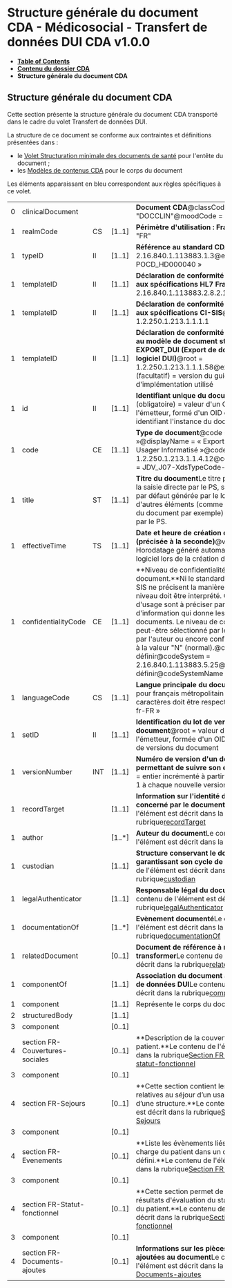 # Structure générale du document CDA - Médicosocial - Transfert de données DUI CDA v1.0.0

* [**Table of Contents**](toc.md)
* [**Contenu du dossier CDA**](contenu_dossier.md)
* **Structure générale du document CDA**

## Structure générale du document CDA

Cette section présente la structure générale du document CDA transporté dans le cadre du volet Transfert de données DUI.

La structure de ce document se conforme aux contraintes et définitions présentées dans :

* le [Volet Structuration minimale des documents de santé](https://esante.gouv.fr/volet-structuration-minimale-de-documents-de-sante) pour l'entête du document ;
* les [Modèles de contenus CDA](https://esante.gouv.fr/volet-de-reference-modeles-de-contenus-cda) pour le corps du document

Les éléments apparaissant en bleu correspondent aux règles spécifiques à ce volet.

| | | | | |
| :--- | :--- | :--- | :--- | :--- |
| 0 | clinicalDocument |  |  | **Document CDA**@classCode = "DOCCLIN"@moodCode = "EVN" |
| 1 | realmCode | CS | [1..1] | **Périmètre d'utilisation : France**@code = "FR" |
| 1 | typeID | II | [1..1] | **Référence au standard CDA R2**@root = 2.16.840.1.113883.1.3@extension = « POCD_HD000040 » |
| 1 | templateID | II | [1..1] | **Déclaration de conformité du document aux spécifications HL7 France**@root = 2.16.840.1.113883.2.8.2.1 |
| 1 | templateID | II | [1..1] | **Déclaration de conformité du document aux spécifications CI-SIS**@root = 1.2.250.1.213.1.1.1.1 |
| 1 | templateID | II | [1..1] | **Déclaration de conformité du document au modèle de document structuré EXPORT_DUI (Export de données d'un logiciel DUI)**@root = 1.2.250.1.213.1.1.1.58@extension (facultatif) = version du guide d'implémentation utilisé |
| 1 | id | II | [1..1] | **Identifiant unique du document**@root (obligatoire) = valeur d'un OID propre à l'émetteur, formé d'un OID complet identifiant l'instance du document. |
| 1 | code | CE | [1..1] | **Type de document**@code = « EXPORT_DUI »@displayName = « Export du Dossier Usager Informatisé »@codeSystem = 1.2.250.1.213.1.1.4.12@codeSystemName = JDV_J07-XdsTypeCode-CISIS |
| 1 | title | ST | [1..1] | **Titre du document**Le titre provient soit de la saisie directe par le PS, soit d'une valeur par défaut générée par le logiciel à partir d'autres éléments (comme le type et la date du document par exemple) et modifiable par le PS. |
| 1 | effectiveTime | TS | [1..1] | **Date et heure de création du document (précisée à la seconde)**@value = Horodatage généré automatiquement par le logiciel lors de la création du document. |
| 1 | confidentialityCode | CE | [1..1] | **Niveau de confidentialité du document.**Ni le standard CDA, ni le CI-SIS ne précisent la manière dont chaque niveau doit être interprété. Ces règles d'usage sont à préciser par le système d'information qui donne les accès aux documents. Le niveau de confidentialité peut-être sélectionné par le LPS ou choisi par l'auteur ou encore configuré par défaut à la valeur "N" (normal).@code = à définir@codeSystem = 2.16.840.1.113883.5.25@displayName = à définir@codeSystemName = Confidentiality |
| 1 | languageCode | CS | [1..1] | **Langue principale du document**"fr-FR" pour français métropolitain (la casse des caractères doit être respectée)@code = « fr-FR » |
| 1 | setID | II | [1..1] | **Identification du lot de versions du même document**@root = valeur d'un OID propre à l'émetteur, formée d'un OID identifiant le lot de versions du document |
| 1 | versionNumber | INT | [1..1] | **Numéro de version d'un document permettant de suivre son évolution**@value = entier incrémenté à partir de 1 par pas de 1 à chaque nouvelle version du document |
| 1 | recordTarget |  | [1..1] | **Information sur l'identité de l'usager concerné par le document**Le contenu de l'élément est décrit dans la rubrique[recordTarget](contenu_dossier_entete_cda.md#recordtarget) |
| 1 | author |  | [1..*] | **Auteur du document**Le contenu de l'élément est décrit dans la rubrique[author](contenu_dossier_entete_cda.md#author) |
| 1 | custodian |  | [1..1] | **Structure conservant le document et garantissant son cycle de vie**Le contenu de l'élément est décrit dans la rubrique[custodian](contenu_dossier_entete_cda.md#custodian) |
| 1 | legalAuthenticator |  | [1..1] | **Responsable légal du document**Le contenu de l'élément est décrit dans la rubrique[legalAuthenticator](contenu_dossier_entete_cda.md#legalauthentificator) |
| 1 | documentationOf |  | [1..*] | **Evènement documenté**Le contenu de l'élément est décrit dans la rubrique[documentationOf](contenu_dossier_entete_cda.md#documentationof) |
| 1 | relatedDocument |  | [0..1] | **Document de référence à remplacer, transformer**Le contenu de l'élément est décrit dans la rubrique[relatedDocument](contenu_dossier_entete_cda.md#relateddocument) |
| 1 | componentOf |  | [1..1] | **Association du document à un transfert de données DUI**Le contenu de l'élément est décrit dans la rubrique[componentOf](contenu_dossier_entete_cda.md#componentof) |
| 1 | component |  | [1..1] | Représente le corps du document CDA |
| 2 | structuredBody |  | [1..1] |  |
| 3 | component |  | [0..1] |  |
| 4 | section FR-Couvertures-sociales |  | [0..1] | **Description de la couverture sociale du patient.**Le contenu de l'élément est décrit dans la rubrique[Section FR-Evaluation-du-statut-fonctionnel](contenu_dossier_corps_cda.md#section-fr-couvertures-sociales) |
| 3 | component |  | [0..1] |  |
| 4 | section FR-Sejours |  | [0..1] | **Cette section contient les informations relatives au séjour d’un usager au sein d’une structure.**Le contenu de l'élément est décrit dans la rubrique[Section FR-Sejours](contenu_dossier_corps_cda.md#section-fr-sejours) |
| 3 | component |  | [0..1] |  |
| 4 | section FR-Evenements |  | [0..1] | **Liste les évènements liés à la prise en charge du patient dans un domaine défini.**Le contenu de l'élément est décrit dans la rubrique[Section FR-Evenements](contenu_dossier_corps_cda.md#section-fr-evenements) |
| 3 | component |  | [0..1] |  |
| 4 | section FR-Statut-fonctionnel |  | [0..1] | **Cette section permet de décrire des résultats d'évaluation du statut fonctionnel du patient.**Le contenu de l'élément est décrit dans la rubrique[Section FR-Statut-fonctionnel](contenu_dossier_corps_cda.md#section-fr-statut-fonctionnel) |
| 3 | component |  | [0..1] |  |
| 4 | section FR-Documents-ajoutes |  | [0..1] | **Informations sur les pièces jointes ajoutées au document**Le contenu de l'élément est décrit dans la rubrique[FR-Documents-ajoutes](contenu_dossier_corps_cda.md#section-fr-documents-ajoutes) |

